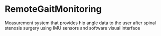 # RemoteGaitMonitoring
Measurement system that provides hip angle data to the user after spinal stenosis surgery using IMU sensors and software visual interface
